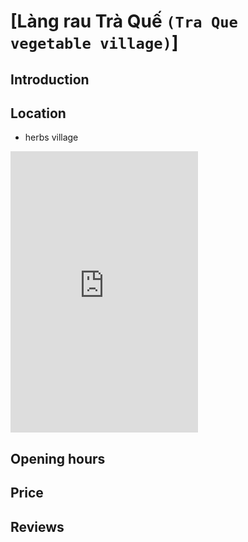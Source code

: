 # [Làng rau Trà Quế `(Tra Que vegetable village)`]

## Introduction

## Location

 - herbs village
<div class="map-container">
  <iframe src="https://www.google.com/maps/embed?pb=!1m18!1m12!1m3!1d3837.158599020798!2d108.33337868058246!3d15.900759904637788!2m3!1f0!2f0!3f0!3m2!1i1024!2i768!4f13.1!3m3!1m2!1s0x31420de155207241%3A0xb084a84384f41fbf!2sherbs%20village!5e0!3m2!1sen!2s!4v1688230592437!5m2!1sen!2s" with="100%" height="450" style="border:0;" allowfullscreen="" loading="lazy" referrerpolicy="no-referrer-when-downgrade"></iframe>
</div>

## Opening hours

## Price

## Reviews
